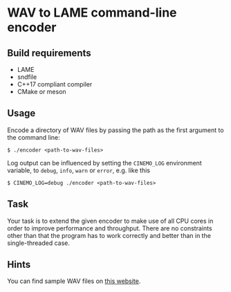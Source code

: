 # WAV to LAME command-line encoder

## Build requirements

* LAME
* sndfile
* C++17 compliant compiler
* CMake or meson


## Usage

Encode a directory of WAV files by passing the path as the first argument to the
command line:

    $ ./encoder <path-to-wav-files>

Log output can be influenced by setting the `CINEMO_LOG` environment variable,
to `debug`, `info`, `warn` or `error`, e.g. like this

    $ CINEMO_LOG=debug ./encoder <path-to-wav-files>


## Task

Your task is to extend the given encoder to make use of all CPU cores in order
to improve performance and throughput. There are no constraints other than that
the program has to work correctly and better than in the single-threaded case.


## Hints

You can find sample WAV files on [this website](https://www2.cs.uic.edu/~i101/SoundFiles).

